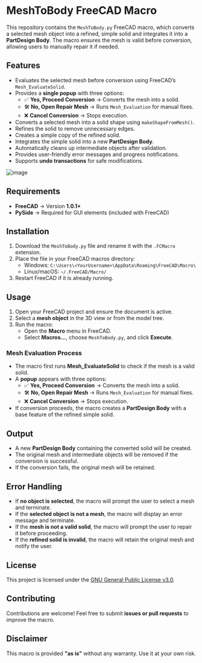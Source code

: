 # MeshToBody FreeCAD Macro

This repository contains the `MeshToBody.py` FreeCAD macro, which converts a selected mesh object into a refined, simple solid and integrates it into a **PartDesign Body**. The macro ensures the mesh is valid before conversion, allowing users to manually repair it if needed.

## Features

- Evaluates the selected mesh before conversion using FreeCAD’s `Mesh_EvaluateSolid`.
- Provides a **single popup** with three options:
  - ✅ **Yes, Proceed Conversion** → Converts the mesh into a solid.
  - 🛠 **No, Open Repair Mesh** → Runs `Mesh_Evaluation` for manual fixes.
  - ❌ **Cancel Conversion** → Stops execution.
- Converts a selected mesh into a solid shape using `makeShapeFromMesh()`.
- Refines the solid to remove unnecessary edges.
- Creates a simple copy of the refined solid.
- Integrates the simple solid into a new **PartDesign Body**.
- Automatically cleans up intermediate objects after validation.
- Provides user-friendly error messages and progress notifications.
- Supports **undo transactions** for safe modifications.

![image](https://github.com/user-attachments/assets/48df98a9-d1bf-479a-b0e8-8c37be4edf65)

## Requirements

- **FreeCAD** → Version **1.0.1+**
- **PySide** → Required for GUI elements (included with FreeCAD)

## Installation

1. Download the `MeshToBody.py` file and rename it with the `.FCMacro` extension.
2. Place the file in your FreeCAD macros directory:
   - Windows: `C:\Users\<YourUsername>\AppData\Roaming\FreeCAD\Macro\`
   - Linux/macOS: `~/.FreeCAD/Macro/`
3. Restart FreeCAD if it is already running.

## Usage

1. Open your FreeCAD project and ensure the document is active.
2. Select a **mesh object** in the 3D view or from the model tree.
3. Run the macro:
   - Open the **Macro** menu in FreeCAD.
   - Select **Macros...**, choose `MeshToBody.py`, and click **Execute**.

### Mesh Evaluation Process
- The macro first runs **Mesh_EvaluateSolid** to check if the mesh is a valid solid.
- A **popup** appears with three options:
  - ✅ **Yes, Proceed Conversion** → Converts the mesh into a solid.
  - 🛠 **No, Open Repair Mesh** → Runs `Mesh_Evaluation` for manual fixes.
  - ❌ **Cancel Conversion** → Stops execution.
- If conversion proceeds, the macro creates a **PartDesign Body** with a base feature of the refined simple solid.

## Output

- A new **PartDesign Body** containing the converted solid will be created.
- The original mesh and intermediate objects will be removed if the conversion is successful.
- If the conversion fails, the original mesh will be retained.

## Error Handling

- If **no object is selected**, the macro will prompt the user to select a mesh and terminate.
- If the **selected object is not a mesh**, the macro will display an error message and terminate.
- If the **mesh is not a valid solid**, the macro will prompt the user to repair it before proceeding.
- If the **refined solid is invalid**, the macro will retain the original mesh and notify the user.

## License

This project is licensed under the [GNU General Public License v3.0](LICENSE).

## Contributing

Contributions are welcome! Feel free to submit **issues or pull requests** to improve the macro.

## Disclaimer

This macro is provided **"as is"** without any warranty. Use it at your own risk.
